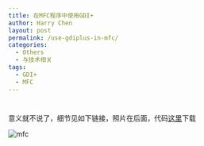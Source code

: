 ```yaml
---
title: 在MFC程序中使用GDI+
author: Harry Chen
layout: post
permalink: /use-gdiplus-in-mfc/
categories:
  - Others
  - 与技术相关
tags:
  - GDI+
  - MFC
---
```

# 

意义就不说了，细节见如下链接，照片在后面，代码[这里][1]下载



![mfc][2]

   [1]: http://www.roybit.com/wp-content/uploads/2011/08/mfcgdiplus.rar (mfcgdiplus)
   [2]: http://www.roybit.com/wp-content/uploads/2011/08/mfc_thumb.png (mfc)
